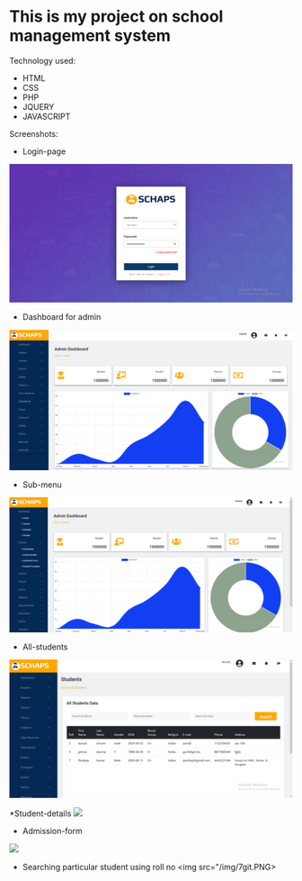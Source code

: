 # This is my project on school management system
Technology used:
*	HTML
*	CSS
*	PHP
*	JQUERY
*	JAVASCRIPT

Screenshots:
* Login-page
<img src="img/2git.PNG">

* Dashboard for admin
<img src="img/git1.PNG">

* Sub-menu
<img src="img/3git.PNG">

* All-students
<img src="img/4git.PNG">

*Student-details
<img src="/img/5git.PNG">

* Admission-form
<img src="/img/6git.PNG">

* Searching particular student using roll no
<img src="/img/7git.PNG>
